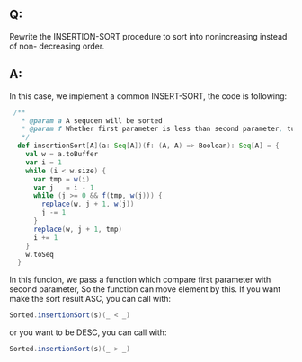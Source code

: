## Q:
Rewrite the INSERTION-SORT procedure to sort into nonincreasing instead of non-
decreasing order.

## A:
In this case, we implement a common INSERT-SORT, the code is following:
```Scala
 /**
   * @param a A sequcen will be sorted
   * @param f Whether first parameter is less than second parameter, ture is yes, otherwise is no
   */
  def insertionSort[A](a: Seq[A])(f: (A, A) => Boolean): Seq[A] = {
    val w = a.toBuffer
    var i = 1
    while (i < w.size) {
      var tmp = w(i)
      var j   = i - 1
      while (j >= 0 && f(tmp, w(j))) {
        replace(w, j + 1, w(j))
        j -= 1
      }
      replace(w, j + 1, tmp)
      i += 1
    }
    w.toSeq
  }
```

In this funcion, we pass a function which compare first parameter with second parameter, So the function can
move element by this. If you want make the sort result ASC, you can call with:
```Scala
Sorted.insertionSort(s)(_ < _)
```
or you want to be DESC, you can call with:
```Scala
Sorted.insertionSort(s)(_ > _)
```
